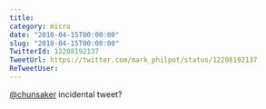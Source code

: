 ```yaml
---
title: 
category: micro
date: "2010-04-15T00:00:00"
slug: "2010-04-15T00:00:00"
TwitterId: 12208192137
TweetUrl: https://twitter.com/mark_philpot/status/12208192137
ReTweetUser: 
---
```


[@chunsaker](https://twitter.com/chunsaker) incidental tweet?